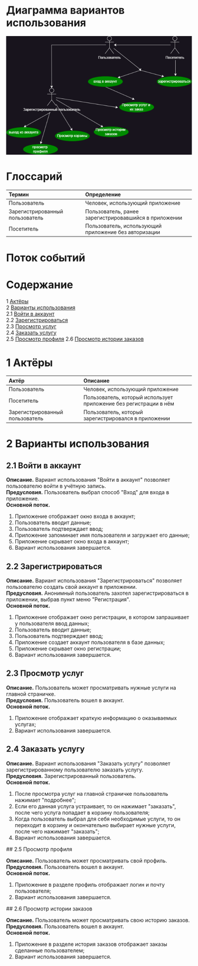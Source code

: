 # Диаграмма вариантов использования

![Диаграмма вариантов использования](https://github.com/AlexShu111/AppClining/blob/main/diagrams/images/useCase.png) 
  
# Глоссарий

| Термин | Определение |
|:--|:--|
| Пользователь | Человек, использующий приложение |
| Зарегистрированный пользователь | Пользователь, ранее зарегистрировавшийся в приложении |
| Посетитель | Пользователь, использующий приложение без авторизации |  
  
# Поток событий 

# Содержание
1 [Актёры](#actors)  
2 [Варианты использования](#use_case)  
2.1 [Войти в аккаунт](#sign_in_to_your_account)  
2.2 [Зарегистрироваться](#sign_up)    
2.3 [Просмотр услуг](#view_service)    
2.4 [Заказать услугу](#order_service)  
2.5 [Просмотр профиля](#view_profile)
2.6 [Просмотр истории заказов](#view_history)

<a name="actors"/>

# 1 Актёры

| Актёр | Описание |
|:--|:--|
| Пользователь | Человек, использующий приложение |
| Посетитель | Пользователь, который использует приложение без регистрации в нём |
| Зарегистрированный пользователь | Пользователь, который зарегистрировался в приложении |

<a name="use_case"/>

# 2 Варианты использования

<a name="sign_in_to_your_account"/>

## 2.1 Войти в аккаунт

**Описание.** Вариант использования "Войти в аккаунт" позволяет пользователю войти в учётную запись.  
**Предусловия.** Пользователь выбрал способ "Вход" для входа в приложение.  
**Основной поток.**
1. Приложение отображает окно входа в аккаунт;
2. Пользователь вводит данные;
3. Пользователь подтверждает ввод;
4. Приложение запоминает имя пользователя и загружает его данные;
5. Приложение скрывает окно входа в аккаунт;
6. Вариант использования завершается.


<a name="sign_up"/>

## 2.2 Зарегистрироваться

**Описание.** Вариант использования "Зарегистрироваться" позволяет пользователю создать свой аккаунт в приложении.  
**Предусловия.** Анонимный пользователь захотел зарегистрироваться в приложении, выбрав пункт меню "Регистрация".  
**Основной поток.**
1. Приложение отображает окно регистрации, в котором запрашивает у пользователя ввод данных;
2. Пользователь вводит данные;
3. Пользователь подтверждает ввод;
4. Приложение создает аккаунт пользователя в базе данных;
5. Приложение скрывает окно регистрации;
6. Вариант использования завершается.



<a name="view_service"/>

## 2.3 Просмотр услуг

**Описание.** Пользователь может просматривать нужные услуги на главной страничке.  
**Предусловия.** Пользователь вошел в аккаунт.  
**Основной поток.**
1. Приложение отображает краткую информацию о оказываемых услугах;
2. Вариант использования завершается.


<a name="order_service"/>

## 2.4 Заказать услугу

**Описание.** Вариант использования "Заказать услугу" позволяет зарегистрированному пользователю заказать услугу.  
**Предусловия.** Зарегистрированный пользователь.  
**Основной поток.**
1. После просмотра услуг на главной страничке пользователь нажимает "подробнее";
2. Если его данная услуга устраивает, то он нажимает "заказать", после чего услуга попадает в корзину пользователя;
3. Когда пользователь выбрал для себя необходимые услуги, то он переходит в корзину и окончательно выбирает нужные услуги, после чего нажимает "заказать";
4. Вариант использования завершается.

<a name="view_profile"/>
## 2.5 Просмотр профиля

**Описание.** Пользователь может просматривать свой профиль.  
**Предусловия.** Пользователь вошел в аккаунт.  
**Основной поток.**
1. Приложение в разделе профиль отображает логин и почту пользователя;
2. Вариант использования завершается.

<a name="view_history"/>
## 2.6 Просмотр истории заказов

**Описание.** Пользователь может просматривать свою историю заказов.  
**Предусловия.** Пользователь вошел в аккаунт.  
**Основной поток.**
1. Приложение в разделе история заказов отображает заказы сделанные пользователем;
2. Вариант использования завершается.
